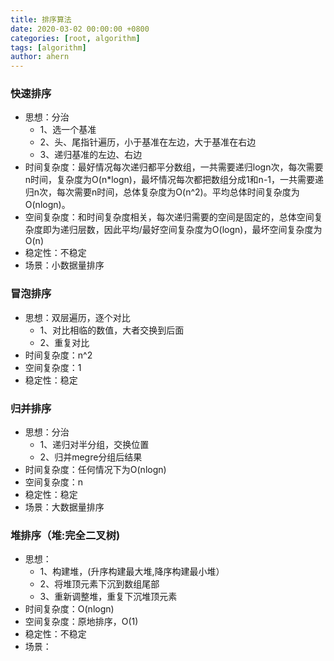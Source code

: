```yaml
---
title: 排序算法
date: 2020-03-02 00:00:00 +0800
categories: [root, algorithm]
tags: [algorithm]
author: ahern
---
```


### 快速排序
- 思想：分治
  - 1、选一个基准
  - 2、头、尾指针遍历，小于基准在左边，大于基准在右边
  - 3、递归基准的左边、右边
- 时间复杂度：最好情况每次递归都平分数组，一共需要递归logn次，每次需要n时间，复杂度为O(n*logn)，最坏情况每次都把数组分成1和n-1，一共需要递归n次，每次需要n时间，总体复杂度为O(n^2)。平均总体时间复杂度为O(nlogn)。
- 空间复杂度：和时间复杂度相关，每次递归需要的空间是固定的，总体空间复杂度即为递归层数，因此平均/最好空间复杂度为O(logn)，最坏空间复杂度为O(n)
- 稳定性：不稳定
- 场景：小数据量排序

### 冒泡排序
- 思想：双层遍历，逐个对比
    - 1、对比相临的数值，大者交换到后面
    - 2、重复对比
- 时间复杂度：n^2
- 空间复杂度：1
- 稳定性：稳定

### 归并排序
- 思想：分治
  - 1、递归对半分组，交换位置
  - 2、归并megre分组后结果
- 时间复杂度：任何情况下为O(nlogn)
- 空间复杂度：n
- 稳定性：稳定
- 场景：大数据量排序

### 堆排序（堆:完全二叉树)
- 思想：
  - 1、构建堆，(升序构建最大堆,降序构建最小堆）
  - 2、将堆顶元素下沉到数组尾部
  - 3、重新调整堆，重复下沉堆顶元素
- 时间复杂度：O(nlogn)
- 空间复杂度：原地排序，O(1)
- 稳定性：不稳定
- 场景：

